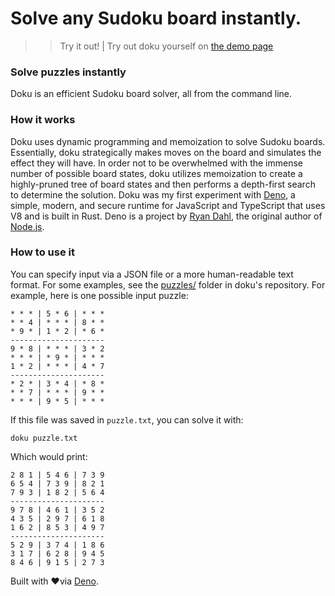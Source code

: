 # Solve any Sudoku board instantly.
>> Try it out! | Try out doku yourself on [the demo page]({{src:demo.html}})

### Solve puzzles instantly
Doku is an efficient Sudoku board solver, all from the command line.

### How it works
Doku uses dynamic programming and memoization to solve Sudoku boards. Essentially, doku strategically makes moves on the board and simulates the effect they will have. In order not to be overwhelmed with the immense number of possible board states, doku utilizes memoization to create a highly-pruned tree of board states and then performs a depth-first search to determine the solution.
Doku was my first experiment with [Deno](https://deno.land), a simple, modern, and secure runtime for JavaScript and TypeScript that uses V8 and is built in Rust. Deno is a project by [Ryan Dahl](https://en.wikipedia.org/wiki/Ryan_Dahl), the original author of [Node.js](https://nodejs.org).

### How to use it
You can specify input via a JSON file or a more human-readable text format. For some examples, see the [puzzles/](https://github.com/wcarhart/doku/tree/master/puzzles) folder in doku's repository.
For example, here is one possible input puzzle:
```
* * * | 5 * 6 | * * * 
* * 4 | * * * | 8 * * 
* 9 * | 1 * 2 | * 6 * 
---------------------
9 * 8 | * * * | 3 * 2 
* * * | * 9 * | * * * 
1 * 2 | * * * | 4 * 7 
---------------------
* 2 * | 3 * 4 | * 8 * 
* * 7 | * * * | 9 * * 
* * * | 9 * 5 | * * *
```
If this file was saved in `puzzle.txt`, you can solve it with:
```
doku puzzle.txt
```
Which would print:
```
2 8 1 | 5 4 6 | 7 3 9 
6 5 4 | 7 3 9 | 8 2 1 
7 9 3 | 1 8 2 | 5 6 4 
---------------------
9 7 8 | 4 6 1 | 3 5 2 
4 3 5 | 2 9 7 | 6 1 8 
1 6 2 | 8 5 3 | 4 9 7 
---------------------
5 2 9 | 3 7 4 | 1 8 6 
3 1 7 | 6 2 8 | 9 4 5 
8 4 6 | 9 1 5 | 2 7 3
```

Built with ❤️via [Deno](https://deno.land/).